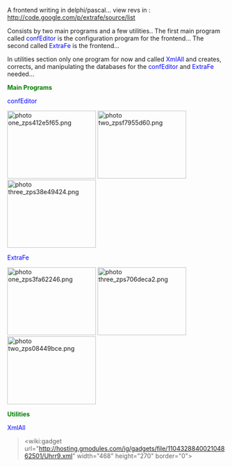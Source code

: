 A frontend writing in delphi/pascal...       view revs in : http://code.google.com/p/extrafe/source/list

Consists by two main programs and a few utilities..
The first main program called <font color='Blue'>confEditor</font> is the configuration program for the frontend...
The second called <font color='Blue'>ExtraFe</font> is the frontend...

In utilities section only one program for now and called <font color='Blue'>XmlAll</font> and creates, corrects, and manipulating the databases for the <font color='Blue'>confEditor</font> and <font color='Blue'>ExtraFe</font> needed...

<font color='Green'><b>Main Programs</b></font>

<font color='Blue'>confEditor</font>

<a href='http://s1313.photobucket.com/user/spoooky11/media/confEditor/one_zps412e5f65.png.html'><img src='http://i1313.photobucket.com/albums/t544/spoooky11/confEditor/one_zps412e5f65.png' alt=' photo one_zps412e5f65.png' height='156' border='0' width='204' /></a>
<a href='http://s1313.photobucket.com/user/spoooky11/media/confEditor/two_zpsf7955d60.png.html'><img src='http://i1313.photobucket.com/albums/t544/spoooky11/confEditor/two_zpsf7955d60.png' alt=' photo two_zpsf7955d60.png' height='156' border='0' width='204' /></a>
<a href='http://s1313.photobucket.com/user/spoooky11/media/confEditor/three_zps38e49424.png.html'><img src='http://i1313.photobucket.com/albums/t544/spoooky11/confEditor/three_zps38e49424.png' alt=' photo three_zps38e49424.png' height='156' border='0' width='204' /></a>

<font color='Blue'>ExtraFe</font>

<a href='http://s1313.photobucket.com/user/spoooky11/media/ExtraFe/one_zps3fa62246.png.html'><img src='http://i1313.photobucket.com/albums/t544/spoooky11/ExtraFe/one_zps3fa62246.png' alt=' photo one_zps3fa62246.png' height='156' border='0' width='204' /></a>
<a href='http://s1313.photobucket.com/user/spoooky11/media/ExtraFe/three_zps706deca2.png.html'><img src='http://i1313.photobucket.com/albums/t544/spoooky11/ExtraFe/three_zps706deca2.png' alt=' photo three_zps706deca2.png' height='156' border='0' width='204' /></a>
<a href='http://s1313.photobucket.com/user/spoooky11/media/ExtraFe/two_zps08449bce.png.html'><img src='http://i1313.photobucket.com/albums/t544/spoooky11/ExtraFe/two_zps08449bce.png' alt=' photo two_zps08449bce.png' height='156' border='0' width='204' /></a>

<font color='Green'><b>Utilities</b></font>

<font color='Blue'>XmlAll</font>

> &lt;wiki:gadget url="http://hosting.gmodules.com/ig/gadgets/file/110432884002104862501/Uhrr9.xml" width="468" height="270" border="0"&gt;


